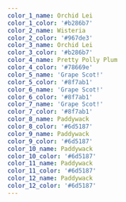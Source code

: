 ```yaml
---
color_1_name: Orchid Lei
color_1_color: '#b286b7'
color_2_name: Wisteria
color_2_color: '#967de3'
color_3_name: Orchid Lei
color_3_color: '#b286b7'
color_4_name: Pretty Polly Plum
color_4_color: '#78669e'
color_5_name: 'Grape Scot!'
color_5_color: '#8f7ab1'
color_6_name: 'Grape Scot!'
color_6_color: '#8f7ab1'
color_7_name: 'Grape Scot!'
color_7_color: '#8f7ab1'
color_8_name: Paddywack
color_8_color: '#6d5187'
color_9_name: Paddywack
color_9_color: '#6d5187'
color_10_name: Paddywack
color_10_color: '#6d5187'
color_11_name: Paddywack
color_11_color: '#6d5187'
color_12_name: Paddywack
color_12_color: '#6d5187'
---
```

